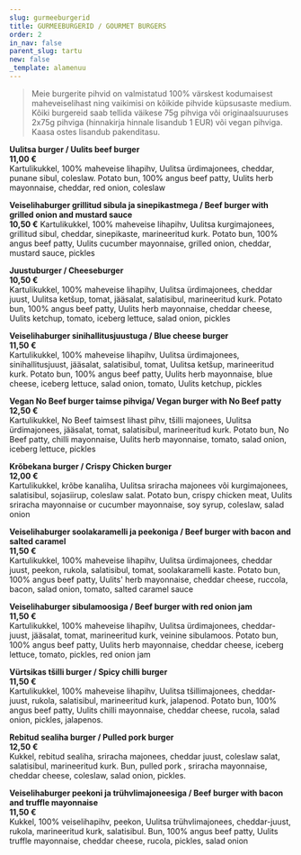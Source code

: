 ```yaml
---
slug: gurmeeburgerid
title: GURMEEBURGERID / GOURMET BURGERS
order: 2
in_nav: false
parent_slug: tartu
new: false
_template: alamenuu
---
```


<div class="ellipsis"></div>

> Meie burgerite pihvid on valmistatud 100% värskest kodumaisest maheveiselihast ning vaikimisi on kõikide pihvide küpsusaste medium. Kõiki burgereid saab tellida väikese 75g pihviga või originaalsuuruses 2x75g pihviga (hinnakirja hinnale lisandub 1 EUR) või vegan pihviga. Kaasa ostes lisandub pakenditasu.

<span class="special"></span> **Uulitsa burger / Uulits beef burger**\
**11,00 €**\
<span class="koostis">Kartulikukkel, 100% maheveise lihapihv, Uulitsa ürdimajonees, cheddar, punane sibul, coleslaw. Potato bun, 100% angus beef patty, Uulits herb mayonnaise, cheddar, red onion, coleslaw</span>

**Veiselihaburger grillitud sibula ja sinepikastmega / Beef burger with grilled onion and mustard sauce**\
**10,50 €** <span class="koostis">Kartulikukkel, 100% maheveise lihapihv, Uulitsa kurgimajonees,  grillitud sibul, cheddar, sinepikaste, marineeritud kurk. Potato bun, 100% angus beef patty, Uulits cucumber mayonnaise, grilled onion, cheddar, mustard sauce, pickles</span>

**Juustuburger / Cheeseburger**\
**10,50 €**\
<span class="koostis">Kartulikukkel, 100% maheveise lihapihv, Uulitsa ürdimajonees, cheddar juust, Uulitsa ketšup, tomat, jääsalat, salatisibul, marineeritud kurk. Potato bun, 100% angus beef patty, Uulits herb mayonnaise, cheddar cheese, Uulits ketchup, tomato, iceberg lettuce, salad onion, pickles</span>

**Veiselihaburger sinihallitusjuustuga / Blue cheese burger**\
**11,50 €**\
<span class="koostis">Kartulikukkel, 100% maheveise lihapihv, Uulitsa ürdimajonees, sinihallitusjuust, jääsalat, salatisibul, tomat, Uulitsa ketšup, marineeritud kurk. Potato bun, 100% angus beef patty, Uulits herb mayonnaise, blue cheese, iceberg lettuce, salad onion, tomato, Uulits ketchup, pickles</span>

<span class="special"></span> **Vegan No Beef burger taimse pihviga/ Vegan burger with No Beef patty**\
**12,50 €**\
<span class="koostis">Kartulikukkel, No Beef taimsest lihast pihv, tšilli majonees, Uulitsa ürdimajonees,  jääsalat, tomat, salatisibul, marineeritud kurk. Potato bun, No Beef patty, chilli mayonnaise, Uulits herb mayonnaise, tomato, salad onion, iceberg lettuce, pickles</span><span class="vegan"></span>

<span class="spicy"></span> **Krõbekana burger / Crispy Chicken burger**\
**12,00 €**\
<span class="koostis">Kartulikukkel, krõbe kanaliha, Uulitsa sriracha majonees või kurgimajonees, salatisibul, sojasiirup, coleslaw salat. Potato bun, crispy chicken meat, Uulits sriracha mayonnaise or cucumber mayonnaise, soy syrup, coleslaw, salad onion</span>

**Veiselihaburger soolakaramelli ja peekoniga / Beef burger with bacon and salted caramel**\
**11,50 €**\
<span class="koostis">Kartulikukkel, 100% maheveise lihapihv, Uulitsa ürdimajonees, cheddar juust, peekon, rukola, salatisibul, tomat, soolakaramelli kaste. Potato bun, 100% angus beef patty, Uulits' herb mayonnaise, cheddar cheese, ruccola, bacon, salad onion, tomato, salted caramel sauce</span>

**Veiselihaburger sibulamoosiga / Beef burger with red onion jam**\
**11,50 €**\
<span class="koostis">Kartulikukkel, 100% maheveise lihapihv, Uulitsa ürdimajonees, cheddar-juust, jääsalat, tomat, marineeritud kurk, veinine sibulamoos. Potato bun, 100% angus beef patty, Uulits herb mayonnaise, cheddar cheese, iceberg lettuce, tomato, pickles, red onion jam</span>

<span class="special"></span> <span class="spicy"></span> **Vürtsikas tšilli burger / Spicy chilli burger**\
**11,50 €**\
<span class="koostis">Kartulikukkel, 100% maheveise lihapihv, Uulitsa tšillimajonees, cheddar-juust, rukola, salatisibul, marineeritud kurk, jalapenod. Potato bun, 100% angus beef patty, Uulits chilli mayonnaise, cheddar cheese, rucola, salad onion, pickles, jalapenos.</span>

<span class="spicy"></span> **Rebitud sealiha burger / Pulled pork burger**\
**12,50 €**\
<span class="koostis">Kukkel, rebitud sealiha, sriracha majonees, cheddar juust, coleslaw salat, salatisibul, marineeritud kurk. Bun, pulled pork , sriracha mayonnaise, cheddar cheese, coleslaw, salad onion, pickles.</span>

**Veiselihaburger peekoni ja trühvlimajoneesiga / Beef burger with bacon and truffle mayonnaise**\
**11,50 €**\
<span class="koostis">Kukkel, 100% veiselihapihv, peekon, Uulitsa trühvlimajonees, cheddar-juust, rukola, marineeritud kurk, salatisibul. Bun, 100% angus beef patty, Uulits truffle mayonnaise, cheddar cheese, rucola, pickles, salad onion</span>
